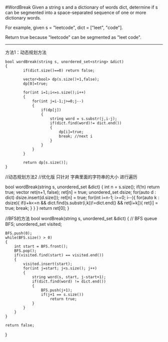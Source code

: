 #WordBreak
Given a string s and a dictionary of words dict, determine if s can be segmented into a space-separated 
sequence of one or more dictionary words.

For example, given
s = "leetcode",
dict = ["leet", "code"].

Return true because "leetcode" can be segmented as "leet code".

---

方法1：动态规划方法

```
bool wordBreak(string s, unordered_set<string> &dict)
{
        if(dict.size()==0) return false;

        vector<bool> dp(s.size()+1,false);
        dp[0]=true;

        for(int i=1;i<=s.size();i++)
        {
            for(int j=i-1;j>=0;j--)
            {
                if(dp[j])
                {
                    string word = s.substr(j,i-j);
                    if(dict.find(word)!= dict.end())
                    {
                        dp[i]=true;
                        break; //next i
                    }
                }
            }
        }

        return dp[s.size()];
}
```

//动态规划方法2
//优化版 只针对 字典里面的字符串的大小 进行遍历

bool wordBreak(string s, unordered_set<string> &dict) {
        int n = s.size();
        if(!n)
            return true;
        vector<bool> ret(n+1, false);
        ret[n] = true;
        unordered_set<int> dsize;
        for(auto d : dict)
            dsize.insert(d.size());
        ret[n] = true;
        for(int i=n-1; i>=0; i--){
            for(auto k : dsize){
                if(i+k<=n && dict.find(s.substr(i,k))!=dict.end() && ret[i+k]){
                    ret[i] = true;
                    break;
                }
            }
        }
        return ret[0];
    }


//BFS的方法
bool wordBreak(string s, unordered_set<string> &dict) {
    // BFS
    queue<int> BFS;
    unordered_set<int> visited;

    BFS.push(0);
    while(BFS.size() > 0)
    {
        int start = BFS.front();
        BFS.pop();
        if(visited.find(start) == visited.end())
        {
            visited.insert(start);
            for(int j=start; j<s.size(); j++)
            {
                string word(s, start, j-start+1);
                if(dict.find(word) != dict.end())
                {
                    BFS.push(j+1);
                    if(j+1 == s.size())
                        return true;
                }
            }
        }
    }

    return false;
}
